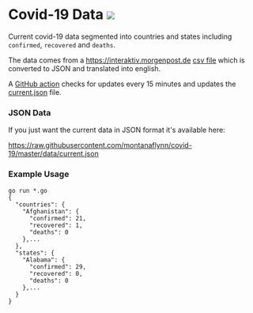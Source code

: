 # Covid-19 Data ![](https://github.com/montanaflynn/covid-19/workflows/Update%20Data/badge.svg)

Current covid-19 data segmented into countries and states including `confirmed`, `recovered` and `deaths`.

The data comes from a https://interaktiv.morgenpost.de [csv file](https://interaktiv.morgenpost.de/corona-virus-karte-infektionen-deutschland-weltweit/data/Coronavirus.current.v2.csv) which is converted to JSON and translated into english.

A [GitHub action](https://github.com/montanaflynn/covid-19/blob/master/.github/workflows/main.yml) checks for updates every 15 minutes and updates the [current.json](https://raw.githubusercontent.com/montanaflynn/covid-19/master/data/current.json) file.

### JSON Data

If you just want the current data in JSON format it's available here:

https://raw.githubusercontent.com/montanaflynn/covid-19/master/data/current.json

### Example Usage

```
go run *.go
{
  "countries": {
    "Afghanistan": {
      "confirmed": 21,
      "recovered": 1,
      "deaths": 0
    },...
  },
  "states": {
    "Alabama": {
      "confirmed": 29,
      "recovered": 0,
      "deaths": 0
    },...
  }
}
```

